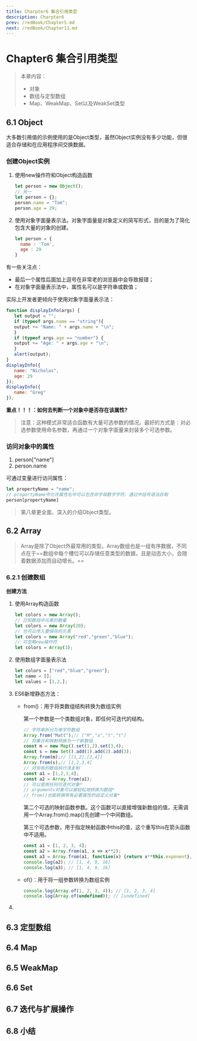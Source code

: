 ```yaml
---
title: Charpter6 集合引用类型
description: Charpter6
prev: /redBook/Chapter5.md
next: /redBook/Chapter11.md
---
```


# Chapter6 集合引用类型

>  本章内容：
>
> - 对象
> - 数组与定型数组
> - Map、WeakMap、Set以及WeakSet类型

## 6.1 Object

大多数引用值的示例使用的是Object类型，虽然Object实例没有多少功能，但很适合存储和在应用程序间交换数据。

### 创建Object实例

1. 使用new操作符和Object构造函数

   ```js
   let person = new Object();
   // 另一
   let person = {};
   person.name = "Tom";
   person.age = 29;
   ```

2. 使用对象字面量表示法。对象字面量是对象定义的简写形式，目的是为了简化包含大量的对象的创建。

   ```js
   let person = {
     name : 'Tom',
     age : 29
   }
   ```

有一些关注点：

- 最后一个属性后面加上逗号在非常老的浏览器中会导致报错；
- 在对象字面量表示法中，属性名可以是字符串或数值；

实际上开发者更倾向于使用对象字面量表示法：

```js
function displayInfo(args) {
   let output = "";
   if (typeof args.name == "string"){
   output += "Name: " + args.name + "\n";
   }
   if (typeof args.age == "number") {
   output += "Age: " + args.age + "\n";
   }
   alert(output);
}
displayInfo({
   name: "Nicholas",
   age: 29
});
displayInfo({
   name: "Greg"
}); 
```

**重点！！！：如何去判断一个对象中是否存在该属性?**

> 注意：这种模式非常适合函数有大量可选参数的情况。最好的方式是：对必选参数使用命名参数，再通过一个对象字面量来封装多个可选参数。

### 访问对象中的属性

1. person["name"]
2. person.name

可通过变量进行访问属性：

```js
let propertyName = "name";
// propertyName中允许属性名中可以包含非字母数字字符，通过中括号语法存取
person[propertyName]
```

> 第八章更全面、深入的介绍Object类型。

## 6.2 Array

> Array是除了Object外最常用的类型。Array数组也是一组有序数据，不同点在于==数组中每个槽位可以存储任意类型的数据，且是动态大小，会随着数据添加而自动增长。== 

### 6.2.1 创建数组

**创建方法**

1. 使用Array构造函数

   ```js
   let colors = new Array();
   // 已知数组中元素的数量
   let colors = new Array(20);
   // 也可以传入要保存的元素
   let colors = new Array("red","green","blue");
   // 可忽略new操作符
   let colors = Array(3);
   ```

2. 使用数组字面量表示法

   ```js
   let colors = ["red","blue","green"];
   let name = [];
   let values = [1,2,];
   ```

3. ES6新增静态方法：

   - from()：用于将类数组结构转换为数组实例

     第一个参数是一个类数组对象，即任何可迭代的结构。

     ```js
     // 字符串拆分为单字符数组
     Array.from("Matt");// ["M","a","t","t"]
     // 将集合和映射转换为一个新数组
     const m = new Map().set(1,2).set(3,4);
     const s = new Set().add(1).add(2).add(3);
     Array.from(m);// [[1,2],[3,4]]
     Array.from(s);// [1,2,3,4]
     // 对现有的数组执行浅复制
     const a1 = [1,2,3,4];
     const a2 = Array.from(a1);
     // 可以使用任何可迭代对象*
     // arguments对象可以被轻松地转换为数组*
     // from()也能转换带有必要属性的自定义对象*
     ```

     第二个可选的映射函数参数。这个函数可以直接增强新数组的值，无需调用一个Array.from().map()先创建一个中间数组。

     第三个可选参数，用于指定映射函数中this的值，这个重写this在箭头函数中不适用。

     ```js
     const a1 = [1, 2, 3, 4];
     const a2 = Array.from(a1, x => x**2);
     const a3 = Array.from(a1, function(x) {return x**this.exponent}, {exponent: 2});
     console.log(a2); // [1, 4, 9, 16]
     console.log(a3); // [1, 4, 9, 16] 
     ```

   - of()：用于将一组参数转换为数组实例

     ```js
     console.log(Array.of(1, 2, 3, 4)); // [1, 2, 3, 4]
     console.log(Array.of(undefined)); // [undefined] 
     ```

     

4. 

## 6.3 定型数组



## 6.4 Map



## 6.5 WeakMap



## 6.6 Set



## 6.7 迭代与扩展操作



## 6.8 小结


